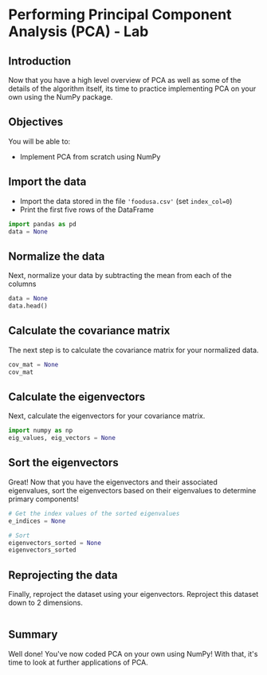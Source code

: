 
# Performing Principal Component Analysis (PCA) - Lab

## Introduction

Now that you have a high level overview of PCA as well as some of the details of the algorithm itself, its time to practice implementing PCA on your own using the NumPy package. 

## Objectives

You will be able to:
    
* Implement PCA from scratch using NumPy

## Import the data

- Import the data stored in the file `'foodusa.csv'` (set `index_col=0`)
- Print the first five rows of the DataFrame 


```python
import pandas as pd
data = None


```

## Normalize the data

Next, normalize your data by subtracting the mean from each of the columns


```python
data = None
data.head()
```

## Calculate the covariance matrix

The next step is to calculate the covariance matrix for your normalized data. 


```python
cov_mat = None
cov_mat
```

## Calculate the eigenvectors

Next, calculate the eigenvectors for your covariance matrix. 


```python
import numpy as np
eig_values, eig_vectors = None
```

## Sort the eigenvectors 

Great! Now that you have the eigenvectors and their associated eigenvalues, sort the eigenvectors based on their eigenvalues to determine primary components!


```python
# Get the index values of the sorted eigenvalues
e_indices = None

# Sort 
eigenvectors_sorted = None
eigenvectors_sorted
```

## Reprojecting the data

Finally, reproject the dataset using your eigenvectors. Reproject this dataset down to 2 dimensions.


```python

```

## Summary

Well done! You've now coded PCA on your own using NumPy! With that, it's time to look at further applications of PCA.
